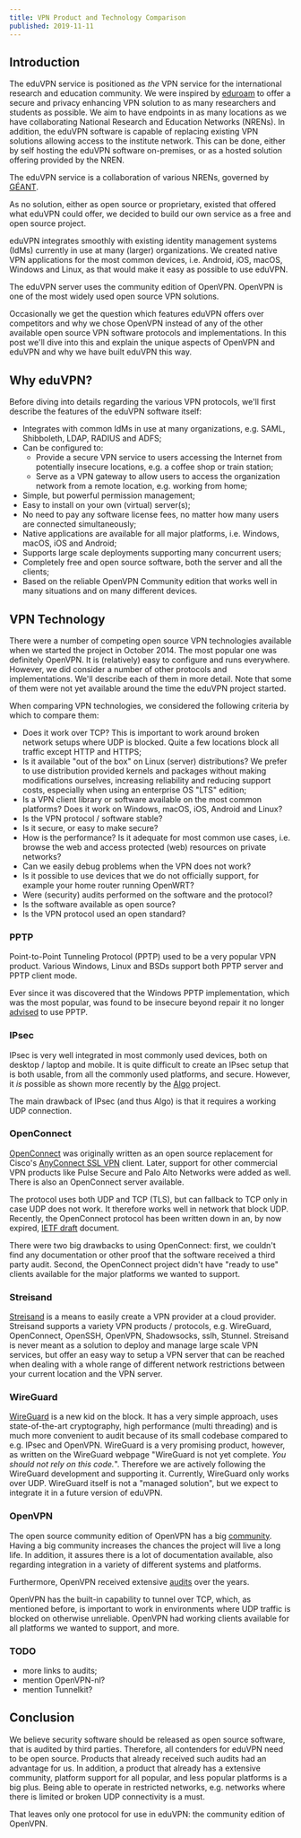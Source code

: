 ```yaml
---
title: VPN Product and Technology Comparison
published: 2019-11-11
---
```


## Introduction

The eduVPN service is positioned as _the_ VPN service for the international 
research and education community. We were inspired by 
[eduroam](https://eduroam.org/) to offer a secure and privacy enhancing VPN 
solution to as many researchers and students as possible. We aim to have 
endpoints in as many locations as we have collaborating National Research and 
Education Networks (NRENs). In addition, the eduVPN software is 
capable of replacing existing VPN solutions allowing access to the 
institute network. This can be done, either by self hosting the eduVPN software 
on-premises, or as a hosted solution offering provided by the NREN.

The eduVPN service is a collaboration of various NRENs, governed by 
[GÉANT](https://www.geant.org/).

As no solution, either as open source or proprietary, existed that offered what 
eduVPN could offer, we decided to build our own service as a free and open 
source project.

eduVPN integrates smoothly with existing identity management systems (IdMs) 
currently in use at many (larger) organizations. We created native VPN 
applications for the most common devices, i.e. Android, iOS, macOS, Windows 
and Linux, as that would make it easy as possible to use eduVPN.

The eduVPN server uses the community edition of OpenVPN. OpenVPN is one of 
the most widely used open source VPN solutions.

Occasionally we get the question which features eduVPN offers over competitors 
and why we chose OpenVPN instead of any of the other available open source VPN 
software protocols and implementations. In this post we'll dive into this and 
explain the unique aspects of OpenVPN and eduVPN and why we have built eduVPN 
this way.

## Why eduVPN?

Before diving into details regarding the various VPN protocols, we'll first 
describe the features of the eduVPN software itself:

- Integrates with common IdMs in use at many organizations, e.g. SAML, 
  Shibboleth, LDAP, RADIUS and ADFS;
- Can be configured to:
  - Provide a secure VPN service to users accessing the Internet from 
    potentially insecure locations, e.g. a coffee shop or train station;
  - Serve as a VPN gateway to allow users to access the organization network 
    from a remote location, e.g. working from home;
- Simple, but powerful permission management;
- Easy to install on your own (virtual) server(s);
- No need to pay any software license fees, no matter how many users are 
  connected simultaneously;
- Native applications are available for all major platforms, i.e. Windows, 
  macOS, iOS and Android;
- Supports large scale deployments supporting many concurrent users;
- Completely free and open source software, both the server and all the 
  clients;
- Based on the reliable OpenVPN Community edition that works well in many 
  situations and on many different devices.

## VPN Technology

There were a number of competing open source VPN technologies available when we
started the project in October 2014. The most popular one was definitely 
OpenVPN. It is (relatively) easy to configure and runs everywhere. However, we 
did consider a number of other protocols and implementations. We'll describe 
each of them in more detail. Note that some of them were not yet available 
around the time the eduVPN project started.

When comparing VPN technologies, we considered the following criteria by which
to compare them:

- Does it work over TCP? This is important to work around broken network setups 
  where UDP is blocked. Quite a few locations block all traffic except HTTP and 
  HTTPS;
- Is it available "out of the box" on Linux (server) distributions? We prefer 
  to use distribution provided kernels and packages without making 
  modifications ourselves, increasing reliability and reducing support costs, 
  especially when using an enterprise OS "LTS" edition;
- Is a VPN client library or software available on the most common 
  platforms? Does it work on Windows, macOS, iOS, Android and Linux?
- Is the VPN protocol / software stable?
- Is it secure, or easy to make secure?
- How is the performance? Is it adequate for most common use cases, i.e. browse 
  the web and access protected (web) resources on private networks?
- Can we easily debug problems when the VPN does not work?
- Is it possible to use devices that we do not officially support, for example 
  your home router running OpenWRT?
- Were (security) audits performed on the software and the protocol?
- Is the software available as open source?
- Is the VPN protocol used an open standard?

### PPTP

Point-to-Point Tunneling Protocol (PPTP) used to be a very popular VPN product. 
Various Windows, Linux and BSDs support both PPTP server and PPTP client mode.

Ever since it was discovered that the Windows PPTP implementation, which was 
the most popular, was found to be insecure beyond repair it no longer
[advised](https://www.schneier.com/academic/pptp/faq.html) to use PPTP.

### IPsec

IPsec is very well integrated in most commonly used devices, both on desktop / 
laptop and mobile. It is quite difficult to create an IPsec setup that is both 
usable, from all the commonly used platforms, and secure. However, it *is* 
possible as shown more recently by the 
[Algo](https://github.com/trailofbits/algo) project.

The main drawback of IPsec (and thus Algo) is that it requires a working UDP 
connection.

### OpenConnect

[OpenConnect](https://www.infradead.org/openconnect) was originally written as 
an open source replacement for Cisco's 
[AnyConnect SSL VPN](https://en.wikipedia.org/wiki/AnyConnect) client. 
Later, support for other commercial VPN products like Pulse Secure and Palo Alto 
Networks were added as well. There is also an OpenConnect server available.

The protocol uses both UDP and TCP (TLS), but can fallback to TCP only in case
UDP does not work. It therefore works well in network that block UDP. Recently, 
the OpenConnect protocol has been written down in an, by now expired, 
[IETF draft](https://tools.ietf.org/html/draft-mavrogiannopoulos-openconnect-02) 
document.

There were two big drawbacks to using OpenConnect: first, we couldn't find any 
documentation or other proof that the software received a third party audit. 
Second, the OpenConnect project didn't have "ready to use" clients available 
for the major platforms we wanted to support.

### Streisand

[Streisand](http://https://github.com/StreisandEffect/streisand) is a means to 
easily create a VPN provider at a cloud provider. Streisand supports a variety 
VPN products / protocols, e.g. WireGuard, OpenConnect, OpenSSH, OpenVPN, 
Shadowsocks, sslh, Stunnel. Streisand is never meant as a solution to deploy 
and manage large scale VPN services, but offer an easy way to setup a VPN 
server that can be reached when dealing with a whole range of different network 
restrictions between your current location and the VPN server.

### WireGuard

[WireGuard](https://www.wireguard.com) is a new kid on the block. It has a very 
simple approach, uses state-of-the-art cryptography, high performance (multi 
threading) and is much more convenient to audit because of its small codebase 
compared to e.g. IPsec and OpenVPN. WireGuard is a very promising product, 
however, as written on the WireGuard webpage "WireGuard is not yet complete. 
_You should not rely on this code._". Therefore we are actively following the 
WireGuard development and supporting it. Currently, WireGuard only works over 
UDP. WireGuard itself is not a "managed solution", but we expect to integrate 
it in a future version of eduVPN.

### OpenVPN

The open source community edition of OpenVPN has a big 
[community](https://sourceforge.net/p/openvpn/mailman/). Having a big community 
increases the chances the project will live a long life. In addition, it 
assures there is a lot of documentation available, also regarding integration 
in a variety of different systems and platforms.

Furthermore, OpenVPN received extensive 
[audits](https://openvpn.net/security-advisory/security-audit-vulnerabilities-resolved/) 
over the years.

OpenVPN has the built-in capability to tunnel over TCP, which, as mentioned 
before, is important to work in environments where UDP traffic is blocked on 
otherwise unreliable. OpenVPN had working clients available for all platforms 
we wanted to support, and more. 

### TODO

- more links to audits;
- mention OpenVPN-nl?
- mention Tunnelkit?

## Conclusion

We believe security software should be released as open source software, that 
is audited by third parties. Therefore, all contenders for eduVPN need to be 
open source. Products that already received such audits had an advantage for 
us. In addition, a product that already has a extensive community, platform 
support for all popular, and less popular platforms is a big plus. Being able
to operate in restricted networks, e.g. networks where there is limited or 
broken UDP connectivity is a must.

That leaves only one protocol for use in eduVPN: the community edition of 
OpenVPN.

